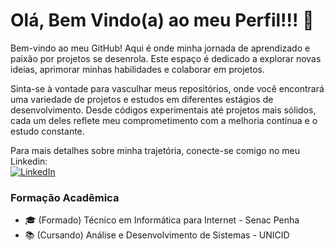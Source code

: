 # Olá, Bem Vindo(a) ao meu Perfil!!! 👋

<!--
**thiagoribeiro2003/thiagoribeiro2003** is a ✨ _special_ ✨ repository because its `README.md` (this file) appears on your GitHub profile.

Here are some ideas to get you started:

- 🔭 I’m currently working on ...
- 🌱 I’m currently learning ...
- 👯 I’m looking to collaborate on ...
- 🤔 I’m looking for help with ...
- 💬 Ask me about ...
- 📫 How to reach me: ...
- 😄 Pronouns: ...
- ⚡ Fun fact: ...
-->

Bem-vindo ao meu GitHub! Aqui é onde minha jornada de aprendizado e paixão por projetos se desenrola. Este espaço é dedicado a explorar novas ideias, aprimorar minhas habilidades e colaborar em projetos.

Sinta-se à vontade para vasculhar meus repositórios, onde você encontrará uma variedade de projetos e estudos em diferentes estágios de desenvolvimento. Desde códigos experimentais até projetos mais sólidos, cada um deles reflete meu comprometimento com a melhoria contínua e o estudo constante.

Para mais detalhes sobre minha trajetória, conecte-se comigo no meu Linkedin: <br> [![LinkedIn](https://img.shields.io/badge/-LinkedIn-000?style=for-the-badge&logo=linkedin&logoColor=30A3DC)](https://www.linkedin.com/in/thiago-ribeiro-lopes-da-silva/)



### Formação Acadêmica
- 🎓 (Formado) Técnico em Informática para Internet - Senac Penha
- 📚 (Cursando) Análise e Desenvolvimento de Sistemas - UNICID


 
 



